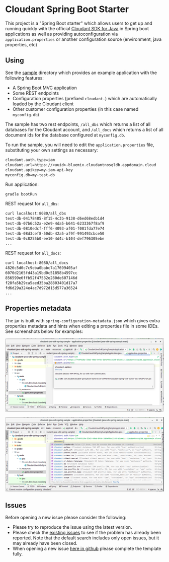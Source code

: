 # Cloudant Spring Boot Starter

This project is a "Spring Boot starter" which allows users to get up and running quickly with the official
[Cloudant SDK for Java](https://github.com/IBM/cloudant-java-sdk) in Spring boot applications as well
as providing autoconfiguration via `application.properties` or another configuration source (environment, java properties, etc)

## Using

See the [sample](sample) directory which provides an example application with the following features:

- A Spring Boot MVC application
- Some REST endpoints
- Configuration properties (prefixed `cloudant.`) which are automatically loaded by the Cloudant client
- Other customer configuration properties (in this case named `myconfig.db`)

The sample has two rest endpoints, `/all_dbs` which returns a list of all databases for the Cloudant account, and
`/all_docs` which returns a list of all document ids for the database configured at `myconfig.db`.

To run the sample, you will need to edit the `application.properties` file, substituting your own settings as necessary:

```properties
cloudant.auth.type=iam
cloudant.url=https://<uuid>-bluemix.cloudantnosqldb.appdomain.cloud
cloudant.apikey=my-iam-api-key
myconfig.db=my-test-db
```

Run application:

```shell
gradle bootRun
```

REST request for `all_dbs`:
```shell
curl localhost:8080/all_dbs
test-db-04178485-8f15-4c3b-9138-d6ed68edb1d4
test-db-07b6c52a-e2e9-4da5-b641-6233367f8af9
test-db-0810edcf-fff6-4093-af01-f081fda77e74
test-db-08d3cef8-50db-42a5-af9f-991493cbce50
test-db-0c8255b0-ee10-4d4c-b104-def796305ebe
...
```

REST request for `all_docs`:
```shell
curl localhost:8080/all_docs
4826c5d0c7c9eba0babc7a17699405af
6070d2165fd43a19bd0c51858b4597cc
856599e6ffb52f47532e280de607146d
f28fa5b29ca5aed35ba28803401d17a7
fd6d29a324e4ac7d972d15d577a36524
...
```

## Properties metadata

The jar is built with `spring-configuration-metadata.json` which gives extra properties metadata and hints
when editing a properties file in some IDEs. See screenshots below for examples:

![](Screenshot%20from%202022-06-29%2012-26-27.png)

![](Screenshot%20from%202022-06-29%2012-27-38.png)

## Issues

Before opening a new issue please consider the following:
* Please try to reproduce the issue using the latest version.
* Please check the [existing issues](/issues)
to see if the problem has already been reported. Note that the default search
includes only open issues, but it may already have been closed.
* When opening a new issue [here in github](/issues) please complete the template fully.
